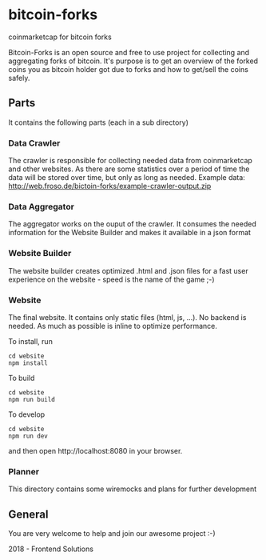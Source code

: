 # bitcoin-forks
coinmarketcap for bitcoin forks

Bitcoin-Forks is an open source and free to use project for collecting and aggregating forks of bitcoin. 
It's purpose is to get an overview of the forked coins you as bitcoin holder got due to forks and how to get/sell the coins safely.


## Parts

It contains the following parts (each in a sub directory)

### Data Crawler

The crawler is responsible for collecting needed data from coinmarketcap and other websites. As there are some statistics over a period of time the data will be stored over time, but only as long as needed. Example data: http://web.froso.de/bictoin-forks/example-crawler-output.zip

### Data Aggregator

The aggregator works on the ouput of the crawler. It consumes the needed information for the Website Builder and makes it available in a json format

### Website Builder

The website builder creates optimized .html and .json files for a fast user experience on the website - speed is the name of the game ;-)

### Website

The final website. It contains only static files (html, js, ...). No backend is needed. As much as possible is inline to optimize performance. 

To install, run 

```
cd website
npm install
```

To build

```
cd website
npm run build
```

To develop

```
cd website
npm run dev
```

and then open http://localhost:8080 in your browser.


### Planner

This directory contains some wiremocks and plans for further development


## General

You are very welcome to help and join our awesome project :-)



2018 - Frontend Solutions
